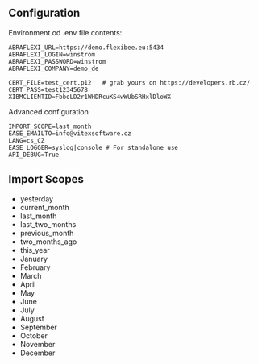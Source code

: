 




Configuration
-------------

Environment od .env file contents:

```
ABRAFLEXI_URL=https://demo.flexibee.eu:5434
ABRAFLEXI_LOGIN=winstrom
ABRAFLEXI_PASSWORD=winstrom
ABRAFLEXI_COMPANY=demo_de

CERT_FILE=test_cert.p12   # grab yours on https://developers.rb.cz/
CERT_PASS=test12345678      
XIBMCLIENTID=FbboLD2r1WHDRcuKS4wWUbSRHxlDloWX
```


Advanced configuration

```
IMPORT_SCOPE=last_month
EASE_EMAILTO=info@vitexsoftware.cz
LANG=cs_CZ
EASE_LOGGER=syslog|console # For standalone use
API_DEBUG=True
```

Import Scopes
-------------

  * yesterday
  * current_month
  * last_month
  * last_two_months
  * previous_month
  * two_months_ago
  * this_year
  * January
  * February
  * March
  * April
  * May
  * June
  * July
  * August
  * September
  * October
  * November
  * December
